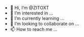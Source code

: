 - 👋 Hi, I’m @ZITOXT
- 👀 I’m interested in ...
- 🌱 I’m currently learning ...
- 💞️ I’m looking to collaborate on ...
- 📫 How to reach me ...

<!---
ZITOXT/ZITOXT is a ✨ special ✨ repository because its `README.md` (this file) appears on your GitHub profile.
You can click the Preview link to take a look at your changes.
--->
